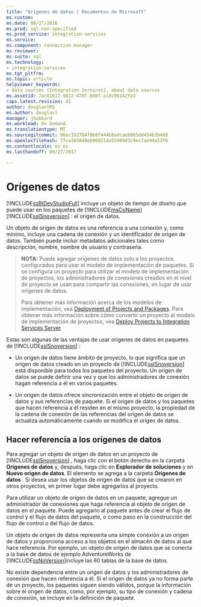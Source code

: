 ```yaml
---
title: "Orígenes de datos | Documentos de Microsoft"
ms.custom: 
ms.date: 08/27/2016
ms.prod: sql-non-specified
ms.prod_service: integration-services
ms.service: 
ms.component: connection-manager
ms.reviewer: 
ms.suite: sql
ms.technology:
- integration-services
ms.tgt_pltfrm: 
ms.topic: article
helpviewer_keywords:
- data sources [Integration Services], about data sources
ms.assetid: 7ac81612-9822-470f-8d0f-a1dc96142fe3
caps.latest.revision: 41
author: douglaslMS
ms.author: douglasl
manager: jhubbard
ms.workload: On Demand
ms.translationtype: MT
ms.sourcegitcommit: 96ec352784f060f444b8adcae6005dd454b3b460
ms.openlocfilehash: 77ca3b5849eb90d21da55989d2c9ec7ae94a53f6
ms.contentlocale: es-es
ms.lasthandoff: 09/27/2017

---
```

# <a name="data-sources"></a>Orígenes de datos
  [!INCLUDE[ssBIDevStudioFull](../../includes/ssbidevstudiofull-md.md)] incluye un objeto de tiempo de diseño que puede usar en los paquetes de [!INCLUDE[msCoName](../../includes/msconame-md.md)] [!INCLUDE[ssISnoversion](../../includes/ssisnoversion-md.md)] : el origen de datos.  
  
 Un objeto de origen de datos es una referencia a una conexión y, como mínimo, incluye una cadena de conexión y un identificador de origen de datos. También puede incluir metadatos adicionales tales como descripción, nombre, nombre de usuario y contraseña.  
  
> **NOTA:** Puede agregar orígenes de datos solo a los proyectos configurados para usar el modelo de implementación de paquetes. Si se configura un proyecto para utilizar el modelo de implementación de proyectos, los administradores de conexiones creados en el nivel de proyecto se usan para compartir las conexiones, en lugar de usar orígenes de datos.  
>   
>  Para obtener más información acerca de los modelos de implementación, vea [Deployment of Projects and Packages](../packages/deploy-integration-services-ssis-projects-and-packages.md). Para obtener más información sobre cómo convertir un proyecto al modelo de implementación de proyectos, vea [Deploy Projects to Integration Services Server](https://msdn.microsoft.com/library/hh231102.aspx).  
  
 Estas son algunas de las ventajas de usar orígenes de datos en paquetes de [!INCLUDE[ssISnoversion](../../includes/ssisnoversion-md.md)] :  
  
-   Un origen de datos tiene ámbito de proyecto, lo que significa que un origen de datos creado en un proyecto de [!INCLUDE[ssISnoversion](../../includes/ssisnoversion-md.md)] está disponible para todos los paquetes del proyecto. Un origen de datos se puede definir una vez y que los administradores de conexión hagan referencia a él en varios paquetes.  
  
-   Un origen de datos ofrece sincronización entre el objeto de origen de datos y sus referencias de paquete. Si el origen de datos y los paquetes que hacen referencia a él residen en el mismo proyecto, la propiedad de la cadena de conexión de las referencias del origen de datos se actualiza automáticamente cuando se modifica el origen de datos.  
  
## <a name="reference-data-sources"></a>Hacer referencia a los orígenes de datos  
 Para agregar un objeto de origen de datos en un proyecto de [!INCLUDE[ssISnoversion](../../includes/ssisnoversion-md.md)] , haga clic con el botón derecho en la carpeta **Orígenes de datos** y, después, haga clic en **Explorador de soluciones** y en **Nuevo origen de datos**. El elemento se agrega a la carpeta **Orígenes de datos** . Si desea usar los objetos de origen de datos que se crearon en otros proyectos, en primer lugar debe agregarlos al proyecto.  
  
 Para utilizar un objeto de origen de datos en un paquete, agregue un administrador de conexiones que haga referencia al objeto de origen de datos en el paquete. Puede agregarlo al paquete antes de crear el flujo de control y el flujo de datos del paquete, o como paso en la construcción del flujo de control o del flujo de datos.  
  
 Un objeto de origen de datos representa una simple conexión a un origen de datos y proporciona acceso a los objetos en el almacén de datos al que hace referencia. Por ejemplo, un objeto de origen de datos que se conecta a la base de datos de ejemplo AdventureWorks de [!INCLUDE[ssNoVersion](../../includes/ssnoversion-md.md)]incluye las 60 tablas de la base de datos.  
  
 No existe dependencia entre un origen de datos y los administradores de conexión que hacen referencia a él. Si el origen de datos ya no forma parte de un proyecto, los paquetes siguen siendo válidos, porque la información sobre el origen de datos, como, por ejemplo, su tipo de conexión y cadena de conexión, se incluye en la definición de paquete.  
  
  

